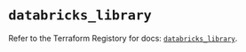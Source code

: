 # `databricks_library`

Refer to the Terraform Registory for docs: [`databricks_library`](https://registry.terraform.io/providers/databricks/databricks/1.26.0/docs/resources/library).

